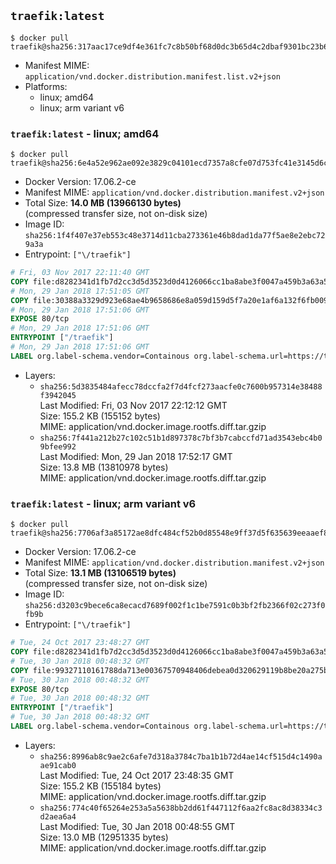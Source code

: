 ## `traefik:latest`

```console
$ docker pull traefik@sha256:317aac17ce9df4e361fc7c8b50bf68d0dc3b65d4c2dbaf9301bc23b6a500d651
```

-	Manifest MIME: `application/vnd.docker.distribution.manifest.list.v2+json`
-	Platforms:
	-	linux; amd64
	-	linux; arm variant v6

### `traefik:latest` - linux; amd64

```console
$ docker pull traefik@sha256:6e4a52e962ae092e3829c04101ecd7357a8cfe07d753fc41e3145d6c8200f3fc
```

-	Docker Version: 17.06.2-ce
-	Manifest MIME: `application/vnd.docker.distribution.manifest.v2+json`
-	Total Size: **14.0 MB (13966130 bytes)**  
	(compressed transfer size, not on-disk size)
-	Image ID: `sha256:1f4f407e37eb553c48e3714d11cba273361e46b8dad1da77f5ae8e2ebc729a3a`
-	Entrypoint: `["\/traefik"]`

```dockerfile
# Fri, 03 Nov 2017 22:11:40 GMT
COPY file:d8282341d1fb7d2cc3d5d3523d0d4126066cc1ba8abe3f0047a459b3a63a5653 in /etc/ssl/certs/ 
# Mon, 29 Jan 2018 17:51:05 GMT
COPY file:30388a3329d923e68ae4b9658686e8a059d159d5f7a20e1af6a132f6fb0096fc in / 
# Mon, 29 Jan 2018 17:51:06 GMT
EXPOSE 80/tcp
# Mon, 29 Jan 2018 17:51:06 GMT
ENTRYPOINT ["/traefik"]
# Mon, 29 Jan 2018 17:51:06 GMT
LABEL org.label-schema.vendor=Containous org.label-schema.url=https://traefik.io org.label-schema.name=Traefik org.label-schema.description=A modern reverse-proxy org.label-schema.version=v1.5.1 org.label-schema.docker.schema-version=1.0
```

-	Layers:
	-	`sha256:5d3835484afecc78dccfa2f7d4fcf273aacfe0c7600b957314e38488f3942045`  
		Last Modified: Fri, 03 Nov 2017 22:12:12 GMT  
		Size: 155.2 KB (155152 bytes)  
		MIME: application/vnd.docker.image.rootfs.diff.tar.gzip
	-	`sha256:7f441a212b27c102c51b1d897378c7bf3b7cabccfd71ad3543ebc4b09bfee992`  
		Last Modified: Mon, 29 Jan 2018 17:52:17 GMT  
		Size: 13.8 MB (13810978 bytes)  
		MIME: application/vnd.docker.image.rootfs.diff.tar.gzip

### `traefik:latest` - linux; arm variant v6

```console
$ docker pull traefik@sha256:7706af3a85172ae8dfc484cf52b0d85548e9ff37d5f635639eeaaef800a69468
```

-	Docker Version: 17.06.2-ce
-	Manifest MIME: `application/vnd.docker.distribution.manifest.v2+json`
-	Total Size: **13.1 MB (13106519 bytes)**  
	(compressed transfer size, not on-disk size)
-	Image ID: `sha256:d3203c9bece6ca8ecacd7689f002f1c1be7591c0b3bf2fb2366f02c273f0fb9b`
-	Entrypoint: `["\/traefik"]`

```dockerfile
# Tue, 24 Oct 2017 23:48:27 GMT
COPY file:d8282341d1fb7d2cc3d5d3523d0d4126066cc1ba8abe3f0047a459b3a63a5653 in /etc/ssl/certs/ 
# Tue, 30 Jan 2018 00:48:32 GMT
COPY file:99327110161788da713e00367570948406debea0d320629119b8be20a275b2eb in / 
# Tue, 30 Jan 2018 00:48:32 GMT
EXPOSE 80/tcp
# Tue, 30 Jan 2018 00:48:32 GMT
ENTRYPOINT ["/traefik"]
# Tue, 30 Jan 2018 00:48:32 GMT
LABEL org.label-schema.vendor=Containous org.label-schema.url=https://traefik.io org.label-schema.name=Traefik org.label-schema.description=A modern reverse-proxy org.label-schema.version=v1.5.1 org.label-schema.docker.schema-version=1.0
```

-	Layers:
	-	`sha256:8996ab8c9ae2c6afe7d318a3784c7ba1b1b72d4ae14cf515d4c1490aae91cab0`  
		Last Modified: Tue, 24 Oct 2017 23:48:35 GMT  
		Size: 155.2 KB (155184 bytes)  
		MIME: application/vnd.docker.image.rootfs.diff.tar.gzip
	-	`sha256:774c40f65264e253a5a5638bb2dd61f447112f6aa2fc8ac8d38334c3d2aea6a4`  
		Last Modified: Tue, 30 Jan 2018 00:48:55 GMT  
		Size: 13.0 MB (12951335 bytes)  
		MIME: application/vnd.docker.image.rootfs.diff.tar.gzip
